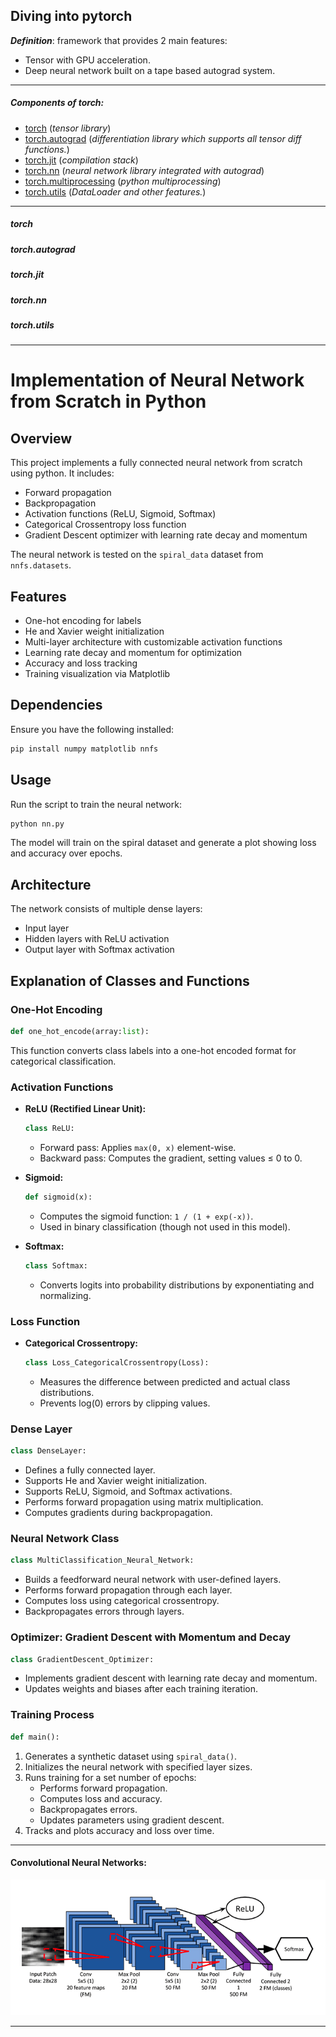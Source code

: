 ## Diving into pytorch
**_Definition_**: framework that provides 2 main features:

- Tensor with GPU acceleration.
- Deep neural network built on a tape based autograd system.

---
##### Components of torch:

- [torch](#torch) (<i>tensor library</i>)
- [torch.autograd](#torch.autograd) (<i>differentiation library which supports all tensor diff functions.</i>)
- [torch.jit](#torch.jit) (<i>compilation stack</i>)
- [torch.nn](#torch.nn) (<i>neural network library integrated with autograd</i>)
- [torch.multiprocessing](#torch.multiprocessing) (<i>python multiprocessing</i>)
- [torch.utils](#torch.utils) (<i>DataLoader and other features.</i>)

---

##### torch
##### torch.autograd
##### torch.jit
##### torch.nn
##### torch.utils

---


# Implementation of Neural Network from Scratch in Python

## Overview
This project implements a fully connected neural network from scratch using python. It includes:
- Forward propagation
- Backpropagation
- Activation functions (ReLU, Sigmoid, Softmax)
- Categorical Crossentropy loss function
- Gradient Descent optimizer with learning rate decay and momentum

The neural network is tested on the `spiral_data` dataset from `nnfs.datasets`.

## Features
- One-hot encoding for labels
- He and Xavier weight initialization
- Multi-layer architecture with customizable activation functions
- Learning rate decay and momentum for optimization
- Accuracy and loss tracking
- Training visualization via Matplotlib

## Dependencies
Ensure you have the following installed:
```bash
pip install numpy matplotlib nnfs
```

## Usage
Run the script to train the neural network:
```bash
python nn.py
```
The model will train on the spiral dataset and generate a plot showing loss and accuracy over epochs.

## Architecture
The network consists of multiple dense layers:
- Input layer
- Hidden layers with ReLU activation
- Output layer with Softmax activation

## Explanation of Classes and Functions

### One-Hot Encoding
```python
def one_hot_encode(array:list):
```
This function converts class labels into a one-hot encoded format for categorical classification.

### Activation Functions
- **ReLU (Rectified Linear Unit):**
  ```python
  class ReLU:
  ```
  - Forward pass: Applies `max(0, x)` element-wise.
  - Backward pass: Computes the gradient, setting values ≤ 0 to 0.

- **Sigmoid:**
  ```python
  def sigmoid(x):
  ```
  - Computes the sigmoid function: `1 / (1 + exp(-x))`.
  - Used in binary classification (though not used in this model).

- **Softmax:**
  ```python
  class Softmax:
  ```
  - Converts logits into probability distributions by exponentiating and normalizing.
  
### Loss Function
- **Categorical Crossentropy:**
  ```python
  class Loss_CategoricalCrossentropy(Loss):
  ```
  - Measures the difference between predicted and actual class distributions.
  - Prevents log(0) errors by clipping values.
  
### Dense Layer
```python
class DenseLayer:
```
- Defines a fully connected layer.
- Supports He and Xavier weight initialization.
- Supports ReLU, Sigmoid, and Softmax activations.
- Performs forward propagation using matrix multiplication.
- Computes gradients during backpropagation.

### Neural Network Class
```python
class MultiClassification_Neural_Network:
```
- Builds a feedforward neural network with user-defined layers.
- Performs forward propagation through each layer.
- Computes loss using categorical crossentropy.
- Backpropagates errors through layers.

### Optimizer: Gradient Descent with Momentum and Decay
```python
class GradientDescent_Optimizer:
```
- Implements gradient descent with learning rate decay and momentum.
- Updates weights and biases after each training iteration.

### Training Process
```python
def main():
```
1. Generates a synthetic dataset using `spiral_data()`.
2. Initializes the neural network with specified layer sizes.
3. Runs training for a set number of epochs:
   - Performs forward propagation.
   - Computes loss and accuracy.
   - Backpropagates errors.
   - Updates parameters using gradient descent.
4. Tracks and plots accuracy and loss over time.


---


#### Convolutional Neural Networks:
![cnn visuals](image.png)

---
